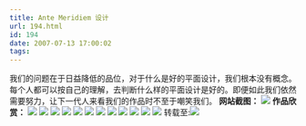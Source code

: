 ```yaml
---
title: Ante Meridiem 设计
url: 194.html
id: 194
date: 2007-07-13 17:00:02
tags:
---
```


我们的问题在于日益降低的品位，对于什么是好的平面设计，我们根本没有概念。每个人都可以按自己的理解，去判断什么样的平面设计是好的。即便如此我们依然需要努力，让下一代人来看我们的作品时不至于嘲笑我们。 **网站截图：** [![](http://www.coolface.net/attachments/month_0707/120077131427.jpg)](http://www.coolface.net/attachments/month_0707/120077131427.jpg "在新窗口打开图片")  **作品欣赏：** [![](http://www.coolface.net/attachments/month_0707/barcode_01.jpg)](http://www.coolface.net/attachments/month_0707/barcode_01.jpg "在新窗口打开图片") ![](http://www.coolface.net/attachments/month_0707/barcode_03.jpg) ![](http://www.coolface.net/attachments/month_0707/barcode_03.jpg) ![](http://www.coolface.net/attachments/month_0707/ccx_04.jpg) [![](http://www.coolface.net/attachments/month_0707/fitfactory01.jpg)](http://www.coolface.net/attachments/month_0707/fitfactory01.jpg "在新窗口打开图片") ![](http://www.coolface.net/attachments/month_0707/fitpit_02.gif) ![](http://www.coolface.net/attachments/month_0707/garwan_01.gif) [![](http://www.coolface.net/attachments/month_0707/house_02.jpg)](http://www.coolface.net/attachments/month_0707/house_02.jpg "在新窗口打开图片") ![](http://www.coolface.net/attachments/month_0707/house_03.jpg) ![](http://www.coolface.net/attachments/month_0707/laserlive01.gif) [![](http://www.coolface.net/attachments/month_0707/planetcoffee01.jpg)](http://www.coolface.net/attachments/month_0707/planetcoffee01.jpg "在新窗口打开图片") [![](http://www.coolface.net/attachments/month_0707/radiomax02.jpg)](http://www.coolface.net/attachments/month_0707/radiomax02.jpg "在新窗口打开图片") 转载至:[![](http://www.coolface.net/logo.png)](http://www.coolface.net/ "coolface's 设计空间")